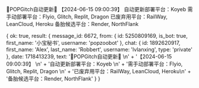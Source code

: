 📲POPGitch自动更新📲 
【2024-06-15 09:00:39】 
自动更新部署平台：Koyeb 
需手动部署平台：Flyio, Glitch, Replit, Dragon 
已废弃用平台：RailWay, LeanCloud, Heroku
备胎候选平台：Render, NorthFlank 

{
  ok: true,
  result: {
    message_id: 6672,
    from: {
      id: 5250809169,
      is_bot: true,
      first_name: '小宝秘书',
      username: 'popzoobot'
    },
    chat: {
      id: 1892620917,
      first_name: 'Alex',
      last_name: 'Robbert',
      username: 'lvlanxing',
      type: 'private'
    },
    date: 1718413239,
    text: '📲POPGitch自动更新📲 \n' +
      '【2024-06-15 09:00:39】 \n' +
      '自动更新部署平台：Koyeb \n' +
      '需手动部署平台：Flyio, Glitch, Replit, Dragon \n' +
      '已废弃用平台：RailWay, LeanCloud, Heroku\n' +
      '备胎候选平台：Render, NorthFlank'
  }
}
